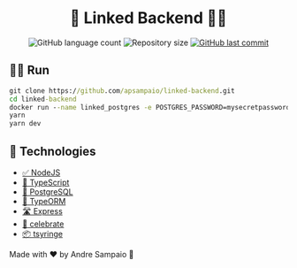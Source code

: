 <h1 align="center">
  💼 Linked Backend 🙋‍♂
</h1>

<p align="center">
  <img alt="GitHub language count" src="https://img.shields.io/github/languages/count/apsampaio/linked-backend">

  <img alt="Repository size" src="https://img.shields.io/github/repo-size/apsampaio/linked-backend">
  
  <a href="https://github.com/apsampaio/linked-backend/commits/main">
    <img alt="GitHub last commit" src="https://img.shields.io/github/last-commit/apsampaio/linked-backend">
  </a>
</p>

## 👨‍💻 Run

```cmd
git clone https://github.com/apsampaio/linked-backend.git
cd linked-backend
docker run --name linked_postgres -e POSTGRES_PASSWORD=mysecretpassword -p 5432:5432 -d postgres
yarn
yarn dev
```

## 🚀 Technologies

- [✅ NodeJS](https://nodejs.org/en/)
- [📘 TypeScript](https://www.typescriptlang.org/)
- [🎲 PostgreSQL](https://www.postgresql.org/)
- [💾 TypeORM](https://typeorm.io/)
- [🛣 Express](https://expressjs.com/pt-br/)
- [🎉 celebrate](https://github.com/arb/celebrate)
- [📦 tsyringe](https://github.com/microsoft/tsyringe)

Made with ❤ by Andre Sampaio 👋
